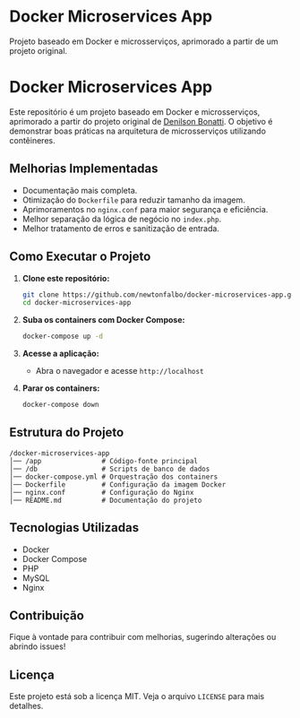 # Docker Microservices App
Projeto baseado em Docker e microsserviços, aprimorado a partir de um projeto original.

# Docker Microservices App

Este repositório é um projeto baseado em Docker e microsserviços, aprimorado a partir do projeto original de [Denilson Bonatti](https://github.com/denilsonbonatti/toshiro-shibakita). O objetivo é demonstrar boas práticas na arquitetura de microsserviços utilizando contêineres.

## Melhorias Implementadas
- Documentação mais completa.
- Otimização do `Dockerfile` para reduzir tamanho da imagem.
- Aprimoramentos no `nginx.conf` para maior segurança e eficiência.
- Melhor separação da lógica de negócio no `index.php`.
- Melhor tratamento de erros e sanitização de entrada.

## Como Executar o Projeto

1. **Clone este repositório:**
    ```bash
    git clone https://github.com/newtonfalbo/docker-microservices-app.git
    cd docker-microservices-app
    ```

2. **Suba os containers com Docker Compose:**
    ```bash
    docker-compose up -d
    ```

3. **Acesse a aplicação:**
    - Abra o navegador e acesse `http://localhost`

4. **Parar os containers:**
    ```bash
    docker-compose down
    ```

## Estrutura do Projeto
```
/docker-microservices-app
│── /app               # Código-fonte principal
│── /db                # Scripts de banco de dados
│── docker-compose.yml # Orquestração dos containers
│── Dockerfile         # Configuração da imagem Docker
│── nginx.conf         # Configuração do Nginx
│── README.md          # Documentação do projeto
```

## Tecnologias Utilizadas
- Docker
- Docker Compose
- PHP
- MySQL
- Nginx

## Contribuição
Fique à vontade para contribuir com melhorias, sugerindo alterações ou abrindo issues!

## Licença
Este projeto está sob a licença MIT. Veja o arquivo `LICENSE` para mais detalhes.
